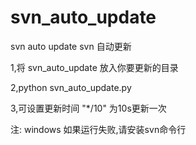 # svn_auto_update
svn auto update svn 自动更新

1,将 svn_auto_update 放入你要更新的目录

2,python svn_auto_update.py

3,可设置更新时间 "*/10" 为10s更新一次

注: windows 如果运行失败,请安装svn命令行
